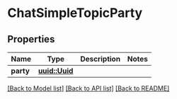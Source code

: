 # ChatSimpleTopicParty

## Properties

Name | Type | Description | Notes
------------ | ------------- | ------------- | -------------
**party** | [**uuid::Uuid**](uuid::Uuid.md) |  | 

[[Back to Model list]](../README.md#documentation-for-models) [[Back to API list]](../README.md#documentation-for-api-endpoints) [[Back to README]](../README.md)


